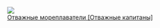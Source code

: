 ![](/books/adv_maritime/Редьярд%20Джозеф%20Киплинг/Отважные%20мореплаватели%20[Отважные%20капитаны].jpg)  
[Отважные мореплаватели [Отважные капитаны]](/books/adv_maritime/Редьярд%20Джозеф%20Киплинг/Отважные%20мореплаватели%20[Отважные%20капитаны])

